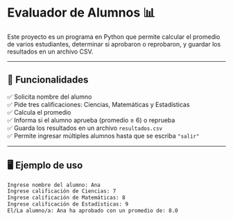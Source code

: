 # Evaluador de Alumnos 📊

Este proyecto es un programa en Python que permite calcular el promedio de varios estudiantes, determinar si aprobaron o reprobaron, y guardar los resultados en un archivo CSV.

---

## 📌 Funcionalidades

✅ Solicita nombre del alumno  
✅ Pide tres calificaciones: Ciencias, Matemáticas y Estadísticas  
✅ Calcula el promedio  
✅ Informa si el alumno aprueba (promedio ≥ 6) o reprueba  
✅ Guarda los resultados en un archivo `resultados.csv`  
✅ Permite ingresar múltiples alumnos hasta que se escriba `"salir"`

---

## 🖥️ Ejemplo de uso

```bash
Ingrese nombre del alumno: Ana
Ingrese calificación de Ciencias: 7
Ingrese calificación de Matemáticas: 8
Ingrese calificación de Estadísticas: 9
El/La alumno/a: Ana ha aprobado con un promedio de: 8.0
